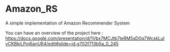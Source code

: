 # Amazon_RS
A simple implementation of Amazon Recommender System

You can have an overview of the project here :  https://docs.google.com/presentation/d/1Vbx7MCJtb7leRM5sD0q7WcskLuIyCKBkjLPoj6anU64/edit#slide=id.g702f713b5a_0_245
